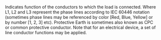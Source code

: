 Indicates function of the conductors to which the load is connected. Where L1, L2 and L3 represent the phase lines according to IEC 60446 notation (sometimes phase lines may be referenced by color [Red, Blue, Yellow] or by number [1, 2, 3] etc). Protective Earth is sometimes also known as CPC or common protective conductor. Note that for an electrical device, a set of line conductor functions may be applied.

